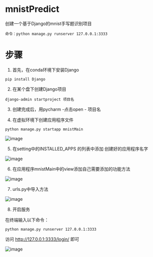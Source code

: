 # mnistPredict
创建一个基于Django的mnist手写题识别项目
```
命令：python manage.py runserver 127.0.0.1:3333
```

# 步骤

1. 首先，在conda环境下安装Django
```
pip install Django
```

2. 在某个盘下创建Django项目
```
django-admin startproject 项目名
```

3. 创建完成后，用pycharm -点击open - 项目名

4. 在虚拟环境下创建应用程序文件
```
python manage.py startapp mnistMain
```
![image](https://user-images.githubusercontent.com/63994835/163525519-115b1592-6dbc-453f-b9df-34a2ebe6eb8f.png)

5. 在setting中的INSTALLED_APPS 的列表中添加 创建好的应用程序名字

![image](https://user-images.githubusercontent.com/63994835/163525540-d804d298-ac89-4186-8f4c-5bebe410377d.png)

6. 在应用程序mnistMain中的view添加自己需要添加的功能方法

![image](https://user-images.githubusercontent.com/63994835/163525659-cc7b2b7e-c96d-403b-a061-f6e6226ecaf2.png)

7. urls.py中导入方法

![image](https://user-images.githubusercontent.com/63994835/163525708-9bc4a115-7a45-416c-8740-d746adcef7c0.png)

8. 开启服务

在终端输入以下命令：
```
python manage.py runserver 127.0.0.1:3333
```
访问 http://127.0.0.1:3333/login/ 即可

![image](https://user-images.githubusercontent.com/63994835/163525930-01bdcda3-a4bf-4e2c-9d0b-ac7c1c1d51b8.png)




